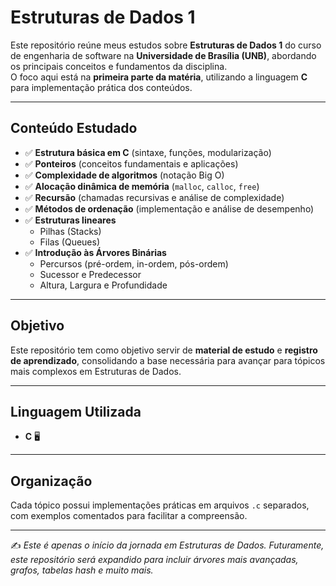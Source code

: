 #  Estruturas de Dados 1

Este repositório reúne meus estudos sobre **Estruturas de Dados 1** do curso de engenharia de software na **Universidade de Brasília (UNB)**, abordando os principais conceitos e fundamentos da disciplina.  
O foco aqui está na **primeira parte da matéria**, utilizando a linguagem **C** para implementação prática dos conteúdos.

---

##  Conteúdo Estudado

- ✅ **Estrutura básica em C** (sintaxe, funções, modularização)  
- ✅ **Ponteiros** (conceitos fundamentais e aplicações)
- ✅ **Complexidade de algoritmos** (notação Big O)
- ✅ **Alocação dinâmica de memória** (`malloc`, `calloc`, `free`)  
- ✅ **Recursão** (chamadas recursivas e análise de complexidade)  
- ✅ **Métodos de ordenação** (implementação e análise de desempenho)  
- ✅ **Estruturas lineares**  
  - Pilhas (Stacks)  
  - Filas (Queues)  
- ✅ **Introdução às Árvores Binárias**  
  - Percursos (pré-ordem, in-ordem, pós-ordem)  
  - Sucessor e Predecessor  
  - Altura, Largura e Profundidade  

---

##  Objetivo

Este repositório tem como objetivo servir de **material de estudo** e **registro de aprendizado**, consolidando a base necessária para avançar para tópicos mais complexos em Estruturas de Dados.

---

##  Linguagem Utilizada

- **C** 🖥️  

---

##  Organização

Cada tópico possui implementações práticas em arquivos `.c` separados, com exemplos comentados para facilitar a compreensão.

---

✍️ *Este é apenas o início da jornada em Estruturas de Dados. Futuramente, este repositório será expandido para incluir árvores mais avançadas, grafos, tabelas hash e muito mais.*

